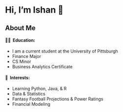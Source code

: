 # Hi, I’m Ishan 👋 

## About Me
#### 👨‍🎓 &nbsp;Education:
* I am a current student at the University of Pittsburgh
* Finance Major
* CS Minor
* Business Analytics Certificate
<div align="center">

</div>


#### 🌱 &nbsp;Interests:

* Learning Python, Java, & R
* Data & Statistics
* Fantasy Football Projections & Power Ratings
* Financial Modeling

<!---
ishqup/ishqup is a ✨ special ✨ repository because its `README.md` (this file) appears on your GitHub profile.
You can click the Preview link to take a look at your changes.
--->
